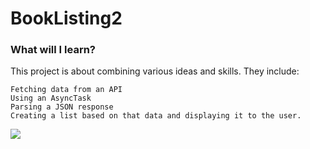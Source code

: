 # BookListing2
### What will I learn?

This project is about combining various ideas and skills. They include:

    Fetching data from an API
    Using an AsyncTask
    Parsing a JSON response
    Creating a list based on that data and displaying it to the user.

![](//BookListing.png)
